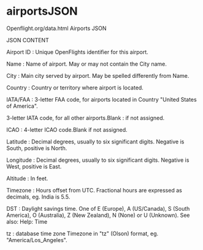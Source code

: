 # airportsJSON
Openflight.org/data.html Airports JSON

JSON CONTENT

Airport ID :	Unique OpenFlights identifier for this airport.

Name :	Name of airport. May or may not contain the City name.

City :	Main city served by airport. May be spelled differently from Name.

Country :	Country or territory where airport is located.

IATA/FAA :	3-letter FAA code, for airports located in Country "United States of America".

3-letter IATA code, for all other airports.Blank : if not assigned.

ICAO :	4-letter ICAO code.Blank if not assigned.

Latitude :	Decimal degrees, usually to six significant digits. Negative is South, positive is North.

Longitude :	Decimal degrees, usually to six significant digits. Negative is West, positive is East.

Altitude :	In feet.

Timezone :	Hours offset from UTC. Fractional hours are expressed as decimals, eg. India is 5.5.

DST :	Daylight savings time. One of E (Europe), A (US/Canada), S (South America), O (Australia), Z (New Zealand), N (None) or U (Unknown). See also: Help: Time

tz : database time zone	Timezone in "tz" (Olson) format, eg. "America/Los_Angeles".

